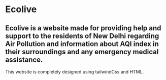 # Ecolive

Ecolive is a website made for providing help and support to the residents of New Delhi regarding Air Pollution and information about AQI index in their surroundings and any emergency medical assistance.
---
This website is completely designed using tailwindCss and HTML.

